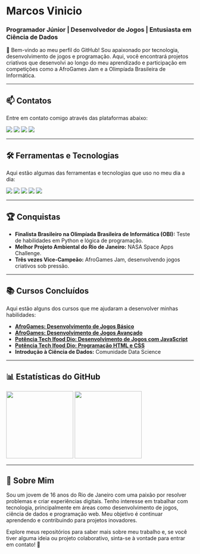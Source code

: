 # Marcos Vinicio  
### Programador Júnior | Desenvolvedor de Jogos | Entusiasta em Ciência de Dados  

👋 Bem-vindo ao meu perfil do GitHub! Sou apaixonado por tecnologia, desenvolvimento de jogos e programação. Aqui, você encontrará projetos criativos que desenvolvi ao longo do meu aprendizado e participação em competições como a AfroGames Jam e a Olimpíada Brasileira de Informática.  

---

## 📫 Contatos  
Entre em contato comigo através das plataformas abaixo:  
<div align="left">  
  <a href="https://instagram.com/souza.vinizin?igshid=OGQ5ZDc2ODk2ZA==" target="_blank"><img src="https://img.shields.io/badge/-Instagram-%23E4405F?style=for-the-badge&logo=instagram&logoColor=white"></a>  
  <a href="mailto:marcosouzavini2018@gmail.com" target="_blank"><img src="https://img.shields.io/badge/-Gmail-%23333?style=for-the-badge&logo=gmail&logoColor=white"></a>  
  <a href="https://www.linkedin.com/in/marcos-v-oliveira-9a40b5271" target="_blank"><img src="https://img.shields.io/badge/-LinkedIn-%230077B5?style=for-the-badge&logo=linkedin&logoColor=white"></a>  
  <a href="https://github.com/marcosvinicio10" target="_blank"><img src="https://img.shields.io/github/followers/marcosvinicio10?color=green&label=GitHub%20Followers&style=for-the-badge"></a>  
</div>  

---

## 🛠️ Ferramentas e Tecnologias  
Aqui estão algumas das ferramentas e tecnologias que uso no meu dia a dia:  
<div align="left">  
  <img src="https://img.shields.io/badge/Python-3776AB?style=for-the-badge&logo=python&logoColor=white">  
  <img src="https://img.shields.io/badge/Unity-100000?style=for-the-badge&logo=unity&logoColor=white">  
  <img src="https://img.shields.io/badge/HTML5-E34F26?style=for-the-badge&logo=html5&logoColor=white">  
  <img src="https://img.shields.io/badge/CSS3-1572B6?style=for-the-badge&logo=css3&logoColor=white">  
  <img src="https://img.shields.io/badge/JavaScript-F7DF1E?style=for-the-badge&logo=javascript&logoColor=black">  
</div>  

---

## 🏆 Conquistas  
- **Finalista Brasileiro na Olimpíada Brasileira de Informática (OBI):** Teste de habilidades em Python e lógica de programação.  
- **Melhor Projeto Ambiental do Rio de Janeiro:** NASA Space Apps Challenge.  
- **Três vezes Vice-Campeão:** AfroGames Jam, desenvolvendo jogos criativos sob pressão.  

---

## 📚 Cursos Concluídos  
Aqui estão alguns dos cursos que me ajudaram a desenvolver minhas habilidades:  
- **[AfroGames: Desenvolvimento de Jogos Básico](https://afrogames.com.br/)**  
- **[AfroGames: Desenvolvimento de Jogos Avançado](https://afrogames.com.br/)**  
- **[Potência Tech Ifood Dio: Desenvolvimento de Jogos com JavaScript](https://www.dio.me/bootcamp/potencia-tech-ifood-programacao-do-zero)**  
- **[Potência Tech Ifood Dio: Programação HTML e CSS](https://www.dio.me/bootcamp/potencia-tech-ifood-programacao-do-zero)**  
- **Introdução à Ciência de Dados:** Comunidade Data Science  

---

## 📊 Estatísticas do GitHub  
<div align="left">  
  <img height="180em" src="https://github-readme-stats.vercel.app/api/top-langs/?username=marcosvinicio10&layout=compact&langs_count=7&theme=dark"/>  
  <img height="180em" src="https://github-readme-stats.vercel.app/api?username=marcosvinicio10&show_icons=true&theme=dark&include_all_commits=true&count_private=true"/>  
</div>  

---

## 🌱 Sobre Mim  
Sou um jovem de 16 anos do Rio de Janeiro com uma paixão por resolver problemas e criar experiências digitais. Tenho interesse em trabalhar com tecnologia, principalmente em áreas como desenvolvimento de jogos, ciência de dados e programação web. Meu objetivo é continuar aprendendo e contribuindo para projetos inovadores.  

Explore meus repositórios para saber mais sobre meu trabalho e, se você tiver alguma ideia ou projeto colaborativo, sinta-se à vontade para entrar em contato! 🚀  
